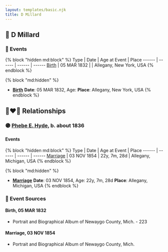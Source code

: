 ```yaml
---
layout: templates/basic.njk
title: D Millard
---
```

## 🔵 D Millard


### 📆 Events

{% block "hidden md:block" %}
Type | Date | Age at Event | Place
------ | ------ | ------ | ------
[Birth](#event-event-2) | 05 MAR 1832 |  | Allegany, New York, USA
{% endblock %}

{% block "md:hidden" %}
- **[Birth](#event-event-2)**
**Date**: 05 MAR 1832, Age:
**Place**: Allegany, New York, USA
{% endblock %}

## 👩‍❤️‍👨 Relationships

### 🟣 [Phebe E. Hyde](/people/9/98714124), b. about 1836

#### Events

{% block "hidden md:block" %}
Type | Date | Age at Event | Place
------ | ------ | ------ | ------
[Marriage](#event-family-0-event-0) | 03 NOV 1854 | 22y, 7m, 28d | Allegany, Michigan, USA
{% endblock %}

{% block "md:hidden" %}
- **[Marriage](#event-family-0-event-0)**
**Date**: 03 NOV 1854, Age: 22y, 7m, 28d
**Place**: Allegany, Michigan, USA
{% endblock %}

### 📰 Event Sources

#### <a id="event-event-2"></a> Birth, 05 MAR 1832
* Portrait and Biographical Album of Newaygo County, Mich.  - 223
#### <a id="event-family-0-event-0"></a> Marriage, 03 NOV 1854
* Portrait and Biographical Album of Newaygo County, Mich.
